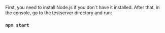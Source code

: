 First, you need to install Node.js if you don´t have it installed.
After that, in the console, go to the testserver directory and run:

### `npm start`

 
